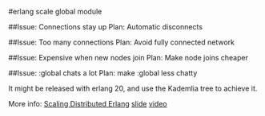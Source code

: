 #erlang scale global module

##Issue: Connections stay up
Plan: Automatic disconnects

##Issue: Too many connections
Plan: Avoid fully connected network

##Issue: Expensive when new nodes join
Plan: Make node joins cheaper

##Issue: :global chats a lot
Plan: make :global less chatty

It might be released with erlang 20, and use the Kademlia tree to achieve it.

More info:
[Scaling Distributed Erlang](http://www.elixirconf.eu/elixirconf2016/zandra-norman)
[slide](http://s3.amazonaws.com/erlang-conferences-production/media/files/000/000/074/original/Zandra_Norman_ScalingDistributedErlang.pdf?1462891793)
[video](https://youtu.be/usEs3GPnZDg)
